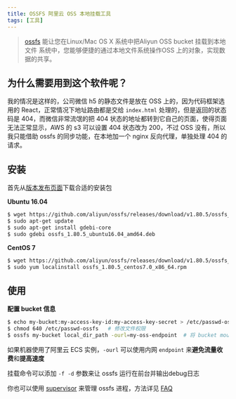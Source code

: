 ```yaml
---
title: OSSFS 阿里云 OSS 本地挂载工具
tags: [工具]
---
```


> [ossfs](https://github.com/aliyun/ossfs) 能让您在Linux/Mac OS X 系统中把Aliyun OSS bucket 挂载到本地文件 系统中，您能够便捷的通过本地文件系统操作OSS 上的对象，实现数据的共享。

<!-- more -->

## 为什么需要用到这个软件呢？

我的情况是这样的，公司微信 h5 的静态文件是放在 OSS 上的，因为代码框架选用的 React，正常情况下地址路由都是交给 `index.html` 处理的，但是返回的状态码是 404，而微信非常流氓的把 404 状态的地址都转到它自己的页面，使得页面无法正常显示，AWS 的 s3 可以设置 404 状态改为 200，不过 OSS 没有，所以我只能借助 ossfs 的同步功能，在本地加一个 nginx 反向代理，单独处理 404 的请求。

## 安装

首先从[版本发布页面](https://github.com/aliyun/ossfs/releases)下载合适的安装包

**Ubuntu 16.04**

```bash
$ wget https://github.com/aliyun/ossfs/releases/download/v1.80.5/ossfs_1.80.5_ubuntu16.04_amd64.deb
$ sudo apt-get update
$ sudo apt-get install gdebi-core
$ sudo gdebi ossfs_1.80.5_ubuntu16.04_amd64.deb
```

**CentOS 7**

```bash
$ wget https://github.com/aliyun/ossfs/releases/download/v1.80.5/ossfs_1.80.5_centos7.0_x86_64.rpm
$ sudo yum localinstall ossfs_1.80.5_centos7.0_x86_64.rpm
```

## 使用

**配置 bucket 信息**

```bash
$ echo my-bucket:my-access-key-id:my-access-key-secret > /etc/passwd-ossfs  # 配置 key 和 secret
$ chmod 640 /etc/passwd-ossfs   # 修改文件权限
$ ossfs my-bucket local_dir_path -ourl=my-oss-endpoint  # 将 bucket mount 到本地文件夹
```

如果机器使用了阿里云 ECS 实例，`-ourl` 可以使用内网 `endpoint` 来**避免流量收费**和**提高速度**

挂载命令可以添加 `-f -d` 参数来让 ossfs 运行在前台并输出debug日志

你也可以使用 [supervisor](http://supervisord.org/) 来管理 ossfs 进程，方法详见 [FAQ](https://github.com/aliyun/ossfs/wiki/FAQ#18)


